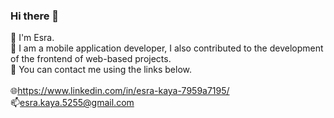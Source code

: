 ### Hi there 👋

<!--
**eskaya/eskaya** is a ✨ _special_ ✨ repository because its `README.md` (this file) appears on your GitHub profile.

Here are some ideas to get you started:

- 🔭 I’m currently working on ...
- 🌱 I’m currently learning ...
- 👯 I’m looking to collaborate on ...
- 🤔 I’m looking for help with ...
- 💬 Ask me about ...
- 📫 How to reach me: ...
- 😄 Pronouns: ...
- ⚡ Fun fact: ...
-->



💫 I'm Esra.<br>🔭 I am a mobile application developer, I also contributed to the development of the frontend of web-based projects.<br>💬 You can contact me using the links below.<br><br>🌐https://www.linkedin.com/in/esra-kaya-7959a7195/<br>📫esra.kaya.5255@gmail.com

